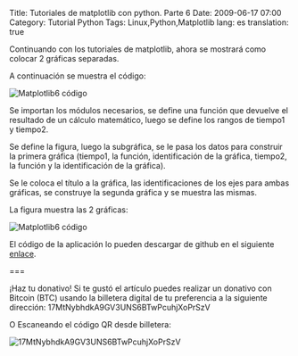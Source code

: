 Title: Tutoriales de matplotlib con python. Parte 6
Date: 2009-06-17 07:00
Category: Tutorial Python
Tags: Linux,Python,Matplotlib
lang: es
translation: true

Continuando con los tutoriales de matplotlib, ahora se mostrará como colocar 2 gráficas separadas.

A continuación se muestra el código:

![Matplotlib6 código](./imagenes/matplotlib6-codigo.png)

Se importan los módulos necesarios, se define una función que devuelve el resultado
de un cálculo matemático, luego se define los rangos de tiempo1 y tiempo2.

Se define la figura, luego la subgráfica, se le pasa los datos para construir la primera
gráfica (tiempo1, la función, identificación de la gráfica, tiempo2, la función y la
  identificación de la gráfica).

Se le coloca el título a la gráfica, las identificaciones de los ejes para ambas gráficas,
se construye la segunda gráfica y se muestra las mismas.

La figura muestra las 2 gráficas:

![Matplotlib6 código](./imagenes/matplotlib6-codigo.png)


El código de la aplicación lo pueden descargar de github en el siguiente
[enlace](https://github.com/ecrespo/ecrespo.github.io/blob/master/content/code/2009/tutorialmaplotlib6.py).

===

¡Haz tu donativo!
Si te gustó el artículo puedes realizar un donativo con Bitcoin (BTC)
usando la billetera digital de tu preferencia a la siguiente
dirección: 17MtNybhdkA9GV3UNS6BTwPcuhjXoPrSzV

O Escaneando el código QR desde billetera:

![17MtNybhdkA9GV3UNS6BTwPcuhjXoPrSzV](./imagenes/17MtNybhdkA9GV3UNS6BTwPcuhjXoPrSzV.png)
